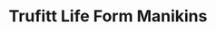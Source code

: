 ---
title: "Trufitt Life Form Manikins"
url: /salt-lake-city/trufitt-life-form-manikins/
shop: shop
---